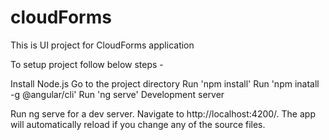 # cloudForms
This is UI project for CloudForms application

To setup project follow below steps -

Install Node.js
Go to the project directory
Run 'npm install'
Run 'npm inatall -g @angular/cli'
Run 'ng serve'
Development server

Run ng serve for a dev server. Navigate to http://localhost:4200/. The app will automatically reload if you change any of the source files.
